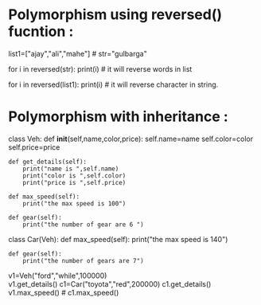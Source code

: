 # Polymorphism using reversed() fucntion :

list1=["ajay","ali","mahe"]   # 
str="gulbarga"

for i in reversed(str):
    print(i)     # it will reverse words in list

for i in reversed(list1):
    print(i)        # it will reverse character in string.

# Polymorphism with inheritance :

class Veh:
    def __init__(self,name,color,price):
        self.name=name
        self.color=color
        self.price=price

    def get_details(self):
        print("name is ",self.name)
        print("color is ",self.color)
        print("price is ",self.price)

    def max_speed(self):
        print("the max speed is 100")

    def gear(self):
        print("the number of gear are 6 ")

class Car(Veh):
    def max_speed(self):
        print("the max speed is 140")

    def gear(self):
        print("the number of gears are 7")


v1=Veh("ford","while",100000)  
v1.get_details() 
c1=Car("toyota","red",200000) 
c1.get_details()
v1.max_speed()  # 
c1.max_speed()

